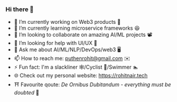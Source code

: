 ### Hi there 👋

- 🔭 I’m currently working on Web3 products 🦄
- 🌱 I’m currently learning microservice frameworks 😆
- 👯 I’m looking to collaborate on amazing AI/ML projects 📽️
- 🤔 I’m looking for help with UI/UX 💁
- 💬 Ask me about AI/ML/NLP/DevOps/web3 🖥️
- 📫 How to reach me: puthenrohit@gmail.com ✉️
- ⚡ Fun fact: I'm a slackliner 🕸️/Cyclist 🚴/Swimmer 🏊
- 🌐 Check out my personal website: https://rohitnair.tech
- ⛩ Favourite qoute: *De Ornibus Dubitandum* - *everything must be doubted* 📿︎
